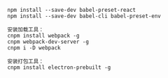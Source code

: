     
    npm install --save-dev babel-preset-react
    npm install --save-dev babel-cli babel-preset-env
    
    安装加载工具：
    cnpm install webpack -g
    cnpm webpack-dev-server -g
    cnpm i -D webpack

    安装打包工具：
    cnpm install electron-prebuilt -g

